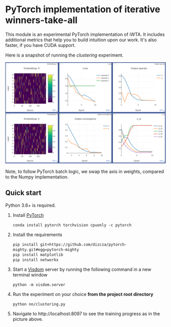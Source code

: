 # PyTorch implementation of iterative winners-take-all

This module is an experimental PyTorch implementation of iWTA. It includes additional metrics that help you to build intuition upon our work. It's also faster, if you have CUDA support.

Here is a snapshot of running the *clustering* experiment.

![PyTorch](../figures/pytorch_screenshot.png)

Note, to follow PyTorch batch logic, we swap the axis in weights, compared to the Numpy implementation.

## Quick start

Python 3.6+ is required.

1. Install [PyTorch](https://pytorch.org/)
   ```
   conda install pytorch torchvision cpuonly -c pytorch
   ```
2. Install the requirements
   ```
   pip install git+https://github.com/dizcza/pytorch-mighty.git#egg=pytorch-mighty
   pip install matplotlib
   pip install networkx
   ```

3. Start a [Visdom](https://github.com/facebookresearch/visdom) server by running the following command in a new terminal window
   ```
   python -m visdom.server
   ```

4. Run the experiment on your choice **from the project root directory**
   ```
   python nn/clustering.py
   ```

5. Navigate to http://localhost:8097 to see the training progress as in the picture above.
